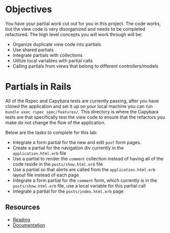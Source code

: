 # Objectives

You have your partial work cut out for you in this project. The code works, but the view code is very disorganized and needs to be completed refactored. The high level concepts you will work through will be:

* Organize duplicate view code into partials
* Use shared partials
* Integrate partials with collections
* Utilize local variables with partial calls
* Calling partials from views that belong to different controllers/models

# Partials in Rails

All of the Rspec and Capybara tests are currently passing, after you have cloned the application and set it up on your local machine you can run ```bundle exec rspec spec/features/```. This directory is where the Capybara tests are that specifically test the view code to ensure that the refactors you make do not change the flow of the application.

Below are the tasks to complete for this lab:

* Integrate a form partial for the new and edit ```post``` form pages.
* Create a partial for the navigation div currently in the ```application.html.erb``` file
* Use a partial to render the ```comment``` collection instead of having all of the code reside in the ```posts/show.html.erb``` file
* Use a partial so that alerts are called from the ```application.html.erb``` layout file instead of each page
* Integrate a form partial for the ```comment``` form, which currently is in the ```posts/show.html.erb``` file, use a local variable for this partial call
* Integrate a partial for the ```posts/index.html.erb``` page

## Resources

* [Reading](https://github.com/jordanhudgens/partials-in-rails)
* [Documentation](http://api.rubyonrails.org/classes/ActionView/PartialRenderer.html)

